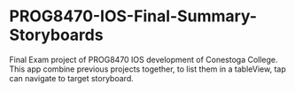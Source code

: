 # PROG8470-IOS-Final-Summary-Storyboards
Final Exam project of PROG8470 IOS development of Conestoga College. This app combine previous projects together, to list them in a tableView, tap can navigate to target storyboard.
